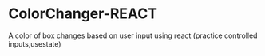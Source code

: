 # ColorChanger-REACT
A color of box changes based on user input using react (practice controlled inputs,usestate)
